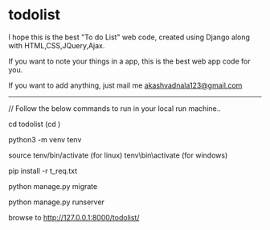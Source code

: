 # todolist

I hope this is the best "To do List" web code, created using Django along with HTML,CSS,JQuery,Ajax.

If you want to note your things in a app, this is the best web app code for you.

If you want to add anything, just mail me akashvadnala123@gmail.com


*******************************************************************************

// Follow the below commands to run in your local run machine..


cd todolist     (cd <filename>)

python3 -m venv tenv

source tenv/bin/activate (for linux)
tenv\bin\activate  (for windows)

pip install -r t_req.txt

python manage.py migrate

python manage.py runserver

browse to http://127.0.0.1:8000/todolist/
